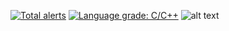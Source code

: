 [![Total alerts](https://img.shields.io/lgtm/alerts/g/Normynator/roCORD.svg?logo=lgtm&logoWidth=18)](https://lgtm.com/projects/g/Normynator/roCORD/alerts/)
[![Language grade: C/C++](https://img.shields.io/lgtm/grade/cpp/g/Normynator/roCORD.svg?logo=lgtm&logoWidth=18)](https://lgtm.com/projects/g/Normynator/roCORD/context:cpp)
![alt text](https://i.imgur.com/NEqW4AK.png)
